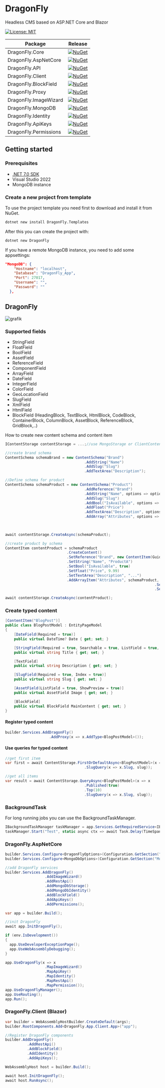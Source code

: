 # DragonFly
Headless CMS based on ASP.NET Core and Blazor

[![License: MIT](https://img.shields.io/badge/License-MIT-yellow.svg)](https://opensource.org/licenses/MIT)

| Package                     | Release | 
|-----------------------------|-----------------|
| DragonFly.Core              | [![NuGet](https://img.shields.io/nuget/vpre/DragonFly.Core.svg)](https://www.nuget.org/packages/DragonFly.Core/) |
| DragonFly.AspNetCore        | [![NuGet](https://img.shields.io/nuget/vpre/DragonFly.AspNetCore.svg)](https://www.nuget.org/packages/DragonFly.AspNetCore/) |
| DragonFly.API               | [![NuGet](https://img.shields.io/nuget/vpre/DragonFly.API.svg)](https://www.nuget.org/packages/DragonFly.API/) |
| DragonFly.Client            | [![NuGet](https://img.shields.io/nuget/vpre/DragonFly.Client.svg)](https://www.nuget.org/packages/DragonFly.Client/) |
| DragonFly.BlockField        | [![NuGet](https://img.shields.io/nuget/vpre/DragonFly.BlockField.svg)](https://www.nuget.org/packages/DragonFly.BlockField/) |
| DragonFly.Proxy             | [![NuGet](https://img.shields.io/nuget/vpre/DragonFly.Proxy.svg)](https://www.nuget.org/packages/DragonFly.Proxy/) |
| DragonFly.ImageWizard       | [![NuGet](https://img.shields.io/nuget/vpre/DragonFly.ImageWizard.svg)](https://www.nuget.org/packages/DragonFly.ImageWizard/) |
| DragonFly.MongoDB           | [![NuGet](https://img.shields.io/nuget/vpre/DragonFly.MongoDB.svg)](https://www.nuget.org/packages/DragonFly.MongoDB/) |
| DragonFly.Identity       | [![NuGet](https://img.shields.io/nuget/vpre/DragonFly.Identity.svg)](https://www.nuget.org/packages/DragonFly.Identity/) |
| DragonFly.ApiKeys       | [![NuGet](https://img.shields.io/nuget/vpre/DragonFly.ApiKeys.svg)](https://www.nuget.org/packages/DragonFly.ApiKeys/) |
| DragonFly.Permissions       | [![NuGet](https://img.shields.io/nuget/vpre/DragonFly.Permissions.svg)](https://www.nuget.org/packages/DragonFly.Permissions/) |

## Getting started

### Prerequisites

* [.NET 7.0 SDK](https://dotnet.microsoft.com/download/dotnet/7.0)
* Visual Studio 2022
* MongoDB instance

### Create a new project from template

To use the project template you need first to download and install it from NuGet. 

~~~ bash
dotnet new install DragonFly.Templates
~~~

After this you can create the project with:

~~~ bash
dotnet new DragonFly
~~~

If you have a remote MongoDB instance, you need to add some appsettings:

~~~ json
"MongoDB": {
    "Hostname": "localhost",
    "Database": "DragonFly_App",
    "Port": 27017,
    "Username": "",
    "Password": ""
  },
~~~

## DragonFly

![grafik](https://user-images.githubusercontent.com/2958488/208325922-9e55b4d0-9e08-4e0a-96c1-855fe1361584.png)

### Supported fields
- StringField
- FloatField
- BoolField
- AssetField
- ReferenceField
- ComponentField
- ArrayField
- DateField
- IntegerField
- ColorField
- GeoLocationField
- SlugField
- XmlField
- HtmlField
- BlockField (HeadingBlock, TextBlock, HtmlBlock, CodeBlock, ContainerBlock, ColumnBlock, AssetBlock, ReferenceBlock, GridBlock,..)

How to create new content schema and content item
```csharp
IContentStorage contentStorage = ...;//use MongoStorage or ClientContentService (http client)

//create brand schema
ContentSchema schemaBrand = new ContentSchema("Brand")
                                    .AddString("Name")
                                    .AddSlug("Slug")
                                    .AddTextArea("Description");

//Define schema for product
ContentSchema schemaProduct = new ContentSchema("Product")
                                    .AddReference("Brand")
                                    .AddString("Name", options => options.IsRequired = true)
                                    .AddSlug("Slug")
                                    .AddBool("IsAvailable", options => options.DefaultValue = true)
                                    .AddFloat("Price")
                                    .AddTextArea("Description", options => options.MaxLength = 255)
                                    .AddArray("Attributes", options => options
                                                                        .AddString("Name")
                                                                        .AddString("Value"));

await contentStorage.CreateAsync(schemaProduct);

//create product by schema
ContentItem contentProduct = schemaProduct
                            .CreateContent()
                            .SetReference("Brand", new ContentItem(Guid.Parse(""), schemaBrand))
                            .SetString("Name", "ProductA")
                            .SetBool("IsAvailable", true)
                            .SetFloat("Price", 9.99)
                            .SetTextArea("Description", "...")
                            .AddArrayItem("Attributes", schemaProduct, item => item
                                                                    .SetString("Name", "Size")
                                                                    .SetString("Value", "M"));

await contentStorage.CreateAsync(contentProduct);

```

### Create typed content

```csharp
[ContentItem("BlogPost")]
public class BlogPostModel : EntityPageModel
{
    [DateField(Required = true)]
    public virtual DateTime? Date { get; set; }

    [StringField(Required = true, Searchable = true, ListField = true, MinLength = 8, MaxLength = 512)]
    public virtual string Title { get; set; }

    [TextField]
    public virtual string Description { get; set; }

    [SlugField(Required = true, Index = true)]
    public virtual string Slug { get; set; }

    [AssetField(ListField = true, ShowPreview = true)]
    public virtual AssetField Image { get; set; }

    [BlockField]
    public virtual BlockField MainContent { get; set; }
}
```
#### Register typed content

```csharp
builder.Services.AddDragonFly()
                    .AddProxy(x => x.AddType<BlogPostModel>());                    
```

#### Use queries for typed content
```csharp
//get first item
var first = await ContentStorage.FirstOrDefaultAsync<BlogPostModel>(x => x
                                    .SlugQuery(x => x.Slug, slug));

//get all items
var result = await ContentStorage.QueryAsync<BlogPostModel>(x => x
                                    .Published(true)
                                    .Top(10)
                                    .SlugQuery(x => x.Slug, slug));
```

### BackgroundTask

For long running jobs you can use the BackgroundTaskManager.

```csharp
IBackgroundTaskManager taskManager = app.Services.GetRequiredService<IBackgroundTaskManager>();
taskManager.Start("Test", static async ctx => await Task.Delay(TimeSpan.FromSeconds(60), ctx.CancellationToken));
```

### DragonFly.AspNetCore	

```csharp
builder.Services.Configure<DragonFlyOptions>(Configuration.GetSection("General"));
builder.Services.Configure<MongoDbOptions>(Configuration.GetSection("MongoDB"));

//add DragonFly services
builder.Services.AddDragonFly()
                  .AddImageWizard()
                  .AddRestApi()
                  .AddMongoDbStorage()
                  .AddMongoDbIdentity()
                  .AddBlockField()
                  .AddApiKeys()
                  .AddPermissions();

var app = builder.Build();

//init DragonFly
await app.InitDragonFly();

if (env.IsDevelopment())
{
  app.UseDeveloperExceptionPage();
  app.UseWebAssemblyDebugging();
}

app.UseDragonFly(x => x             
                  .MapImageWizard()
                  .MapApiKey()
                  .MapIdentity()
                  .MapRestApi()
                  .MapPermission());
app.UseDragonFlyManager();
app.UseRouting();
app.Run();
```

### DragonFly.Client (Blazor)

```csharp
var builder = WebAssemblyHostBuilder.CreateDefault(args);
builder.RootComponents.Add<DragonFly.App.Client.App>("app");

//Register DragonFly components
builder.AddDragonFly()
          .AddRestApi()
          .AddBlockField()
          .AddIdentity()
          .AddApiKeys();

WebAssemblyHost host = builder.Build();

await host.InitDragonFly();
await host.RunAsync();
```
